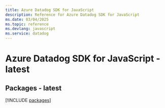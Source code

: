```yaml
---
title: Azure Datadog SDK for JavaScript
description: Reference for Azure Datadog SDK for JavaScript
ms.date: 03/04/2025
ms.topic: reference
ms.devlang: javascript
ms.service: datadog
---
```

# Azure Datadog SDK for JavaScript - latest
## Packages - latest
[!INCLUDE [packages](datadog-index.md)]